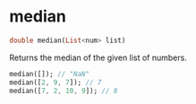 # median

```dart
double median(List<num> list)
```

Returns the median of the given list of numbers.

```dart
median([]); // "NaN"
median([2, 9, 7]); // 7
median([7, 2, 10, 9]); // 8
```
